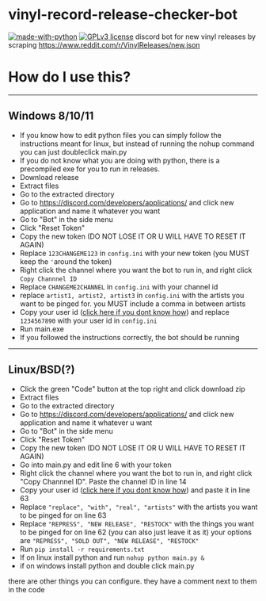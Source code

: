# vinyl-record-release-checker-bot
[![made-with-python](https://img.shields.io/badge/Made%20with-Python-1f425f.svg)](https://www.python.org/) [![GPLv3 license](https://img.shields.io/badge/License-GPLv3-blue.svg)](http://perso.crans.org/besson/LICENSE.html)
discord bot for new vinyl releases by scraping https://www.reddit.com/r/VinylReleases/new.json

# How do I use this?
---

## Windows 8/10/11
- If you know how to edit python files you can simply follow the instructions meant for linux, but instead of running the nohup command you can just doubleclick main.py
- If you do not know what you are doing with python, there is a precompiled exe for you to run in releases.
- Download release
- Extract files
- Go to the extracted directory
- Go to https://discord.com/developers/applications/ and click new application and name it whatever you want
- Go to "Bot" in the side menu
- Click "Reset Token"
- Copy the new token (DO NOT LOSE IT OR U WILL HAVE TO RESET IT AGAIN)
- Replace ```123CHANGEME123```  in `config.ini` with your new token (you MUST keep the ``` ' ```around the token)
- Right click the channel where you want the bot to run in, and right click ```Copy Channnel ID```
- Replace ```CHANGEME2CHANNEL``` in `config.ini` with your channel id
- replace ```artist1, artist2, artist3``` in `config.ini` with the artists you want to be pinged for. you MUST include a comma in between artists
- Copy your user id ([click here if you dont know how](https://support.playhive.com/discord-user-id/)) and replace ```1234567890``` with your user id in `config.ini`
- Run main.exe
- If you followed the instructions correctly, the bot should be running
---

## Linux/BSD(?)
- Click the green "Code" button at the top right and click download zip
- Extract files
- Go to the extracted directory
- Go to https://discord.com/developers/applications/ and click new application and name it whatever u want
- Go to "Bot" in the side menu
- Click "Reset Token"
- Copy the new token (DO NOT LOSE IT OR U WILL HAVE TO RESET IT AGAIN)
- Go into main.py and edit line 6 with your token
- Right click the channel where you want the bot to run in, and right click "Copy Channnel ID". Paste the channel ID in line 14
- Copy your user id ([click here if you dont know how](https://support.playhive.com/discord-user-id/)) and paste it in line 63
- Replace ```"replace", "with", "real", "artists"``` with the artists you want to be pinged for on line 63
- Replace ```"REPRESS", "NEW RELEASE", "RESTOCK"``` with the things you want to be pinged for on line 62 (you can also just leave it as it) your options are `"REPRESS", "SOLD OUT", "NEW RELEASE", "RESTOCK"`
- Run ```pip install -r requirements.txt```
- If on linux install python and run ```nohup python main.py &```
- if on windows install python and double click main.py

there are other things you can configure. they have a comment next to them in the code
